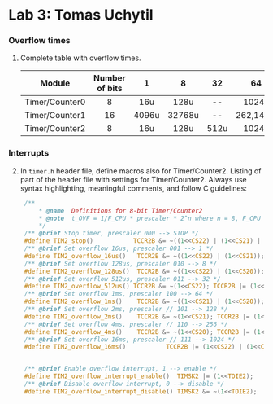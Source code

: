 # Lab 3: Tomas Uchytil

### Overflow times

1. Complete table with overflow times.

   | **Module** | **Number of bits** | **1** | **8** | **32** | **64** | **128** | **256** | **1024** |
   | :-: | :-: | :-: | :-: | :-: | :-: | :-: | :-: | :-: |
   | Timer/Counter0 | 8  |  16u  |  128u  |  --  | 1024u | -- | 4096u | 16384u |
   | Timer/Counter1 | 16 | 4096u | 32768u |  --  | 262,144m | -- | 1,048576 | 4,194303 |
   | Timer/Counter2 | 8  |  16u  |  128u  | 512u | 1024u | 2048u | 4096u | 16384u |

### Interrupts

2. In `timer.h` header file, define macros also for Timer/Counter2. Listing of part of the header file with settings for Timer/Counter2. Always use syntax highlighting, meaningful comments, and follow C guidelines:

   ```c
    /**
        * @name  Definitions for 8-bit Timer/Counter2
        * @note  t_OVF = 1/F_CPU * prescaler * 2^n where n = 8, F_CPU = 16 MHz
        */
    /** @brief Stop timer, prescaler 000 --> STOP */
    #define TIM2_stop()           TCCR2B &= ~((1<<CS22) | (1<<CS21) | (1<<CS20));
    /** @brief Set overflow 16us, prescaler 001 --> 1 */
    #define TIM2_overflow_16us()   TCCR2B &= ~((1<<CS22) | (1<<CS21)); TCCR2B |= (1<<CS20);
    /** @brief Set overflow 128us, prescaler 010 --> 8 */
    #define TIM2_overflow_128us()  TCCR2B &= ~((1<<CS22) | (1<<CS20)); TCCR2B |= (1<<CS21);
    /** @brief Set overflow 512us, prescaler 011 --> 32 */
    #define TIM2_overflow_512us() TCCR2B &= ~(1<<CS22); TCCR2B |= (1<<CS21) | (1<<CS20);
    /** @brief Set overflow 1ms, prescaler 100 --> 64 */
    #define TIM2_overflow_1ms()    TCCR2B &= ~((1<<CS21) | (1<<CS20)); TCCR2B |= (1<<CS22);
    /** @brief Set overflow 2ms, prescaler // 101 --> 128 */
    #define TIM2_overflow_2ms()    TCCR2B &= ~(1<<CS21); TCCR2B |= (1<<CS22) | (1<<CS20);
    /** @brief Set overflow 4ms, prescaler // 110 --> 256 */
    #define TIM2_overflow_4ms()    TCCR2B &= ~(1<<CS20); TCCR2B |= (1<<CS22) | (1<<CS21);
    /** @brief Set overflow 16ms, prescaler // 111 --> 1024 */
    #define TIM2_overflow_16ms()           TCCR2B |= (1<<CS22) | (1<<CS21) | (1<<CS20);


    /** @brief Enable overflow interrupt, 1 --> enable */
    #define TIM2_overflow_interrupt_enable()  TIMSK2 |= (1<<TOIE2);
    /** @brief Disable overflow interrupt, 0 --> disable */
    #define TIM2_overflow_interrupt_disable() TIMSK2 &= ~(1<<TOIE2);
   ```